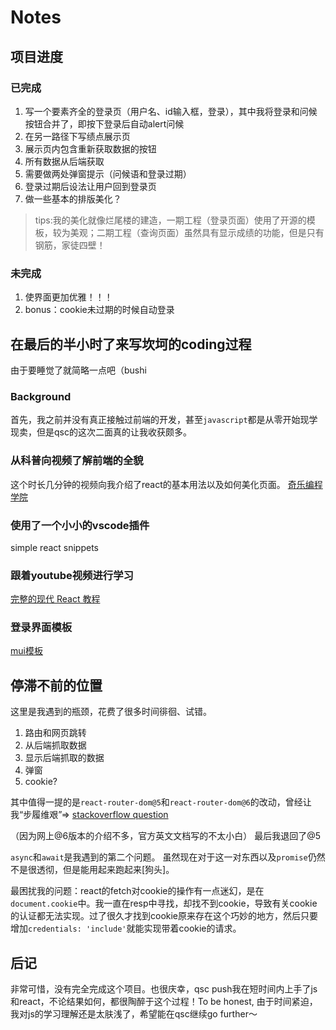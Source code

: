 # Notes

## 项目进度
### 已完成
1. 写一个要素齐全的登录页（用户名、id输入框，登录），其中我将登录和问候按钮合并了，即按下登录后自动alert问候
2. 在另一路径下写绩点展示页
3. 展示页内包含重新获取数据的按钮
4. 所有数据从后端获取
5. 需要做两处弹窗提示（问候语和登录过期）
6. 登录过期后设法让用户回到登录页
7. 做一些基本的排版美化？
>tips:我的美化就像烂尾楼的建造，一期工程（登录页面）使用了开源的模板，较为美观；二期工程（查询页面）虽然具有显示成绩的功能，但是只有钢筋，家徒四壁！

### 未完成
1. 使界面更加优雅！！！
2. bonus：cookie未过期的时候自动登录

## 在最后的半小时了来写坎坷的coding过程
由于要睡觉了就简略一点吧（bushi

### Background
首先，我之前并没有真正接触过前端的开发，甚至`javascript`都是从零开始现学现卖，但是qsc的这次二面真的让我收获颇多。

### 从科普向视频了解前端的全貌
这个时长几分钟的视频向我介绍了react的基本用法以及如何美化页面。
[奇乐编程学院](https://www.bilibili.com/video/BV1ZL4y1p7Ds/?spm_id_from=333.337.search-card.all.click&vd_source=df203f281c982df7abeb5fe4838d89e8)

### 使用了一个小小的vscode插件
simple react snippets

### 跟着youtube视频进行学习
[完整的现代 React 教程](https://www.bilibili.com/video/BV1Me4y1h7bQ?p=1&vd_source=df203f281c982df7abeb5fe4838d89e8)

### 登录界面模板
[mui模板](https://github.com/mui/material-ui/tree/v5.10.6/docs/data/material/getting-started/templates/sign-in)

## 停滞不前的位置
这里是我遇到的瓶颈，花费了很多时间徘徊、试错。
1. 路由和网页跳转
2. 从后端抓取数据
3. 显示后端抓取的数据
4. 弹窗
5. cookie?

其中值得一提的是`react-router-dom@5`和`react-router-dom@6`的改动，曾经让我“步履维艰”=>
[stackoverflow question](https://stackoverflow.com/questions/70751309/export-switch-imported-as-switch-was-not-found-in-react-router-dom)

（因为网上@6版本的介绍不多，官方英文文档写的不太小白）
最后我退回了@5

`async`和`await`是我遇到的第二个问题。
虽然现在对于这一对东西以及`promise`仍然不是很透彻，但是能用起来跑起来[狗头]。

最困扰我的问题：react的fetch对cookie的操作有一点迷幻，是在`document.cookie`中。我一直在resp中寻找，却找不到cookie，导致有关cookie的认证都无法实现。过了很久才找到cookie原来存在这个巧妙的地方，然后只要增加`credentials: 'include'`就能实现带着cookie的请求。

## 后记
非常可惜，没有完全完成这个项目。也很庆幸，qsc push我在短时间内上手了js和react，不论结果如何，都很陶醉于这个过程！To be honest, 由于时间紧迫，我对js的学习理解还是太肤浅了，希望能在qsc继续go further～